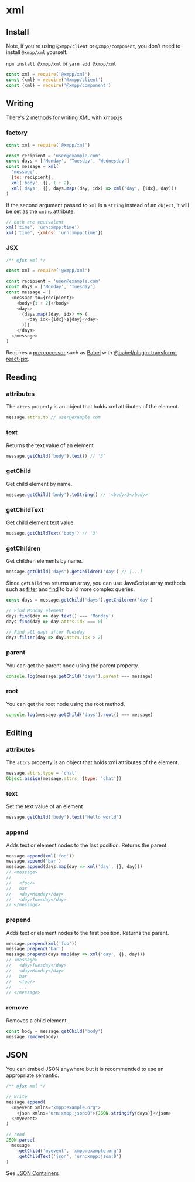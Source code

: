 # xml

## Install

Note, if you're using `@xmpp/client` or `@xmpp/component`, you don't need to install `@xmpp/xml` yourself.

`npm install @xmpp/xml` or `yarn add @xmpp/xml`

```js
const xml = require('@xmpp/xml')
const {xml} = require('@xmpp/client')
const {xml} = require('@xmpp/component')
```

## Writing

There's 2 methods for writing XML with xmpp.js

### factory

```js
const xml = require('@xmpp/xml')

const recipient = 'user@example.com'
const days = ['Monday', 'Tuesday', 'Wednesday']
const message = xml(
  'message',
  {to: recipient},
  xml('body', {}, 1 + 2),
  xml('days', {}, days.map((day, idx) => xml('day', {idx}, day)))
)
```

If the second argument passed to `xml` is a `string` instead of an `object`, it will be set as the `xmlns` attribute.

```js
// both are equivalent
xml('time', 'urn:xmpp:time')
xml('time', {xmlns: 'urn:xmpp:time'})
```

### JSX

```js
/** @jsx xml */

const xml = require('@xmpp/xml')

const recipient = 'user@example.com'
const days = ['Monday', 'Tuesday']
const message = (
  <message to={recipient}>
    <body>{1 + 2}</body>
    <days>
      {days.map((day, idx) => (
        <day idx={idx}>${day}</day>
      ))}
    </days>
  </message>
)
```

Requires a [preprocessor](https://www.npmjs.com/package/babel-plugin-transform-react-jsx) such as [Babel](http://babeljs.io/) with [@babel/plugin-transform-react-jsx](https://babeljs.io/docs/en/next/babel-plugin-transform-react-jsx.html).

## Reading

### attributes

The `attrs` property is an object that holds xml attributes of the element.

```js
message.attrs.to // user@example.com
```

### text

Returns the text value of an element

```js
message.getChild('body').text() // '3'
```

### getChild

Get child element by name.

```js
message.getChild('body').toString() // '<body>3</body>'
```

### getChildText

Get child element text value.

```js
message.getChildText('body') // '3'
```

### getChildren

Get children elements by name.

```js
message.getChild('days').getChildren('day') // [...]
```

Since `getChildren` returns an array, you can use JavaScript array methods such as [filter](https://developer.mozilla.org/en-US/docs/Web/JavaScript/Reference/Global_Objects/Array/filter) and [find](https://developer.mozilla.org/en-US/docs/Web/JavaScript/Reference/Global_Objects/Array/find) to build more complex queries.

```js
const days = message.getChild('days').getChildren('day')

// Find Monday element
days.find(day => day.text() === 'Monday')
days.find(day => day.attrs.idx === 0)

// Find all days after Tuesday
days.filter(day => day.attrs.idx > 2)
```

### parent

You can get the parent node using the parent property.

```js
console.log(message.getChild('days').parent === message)
```

### root

You can get the root node using the root method.

```js
console.log(message.getChild('days').root() === message)
```

## Editing

### attributes

The `attrs` property is an object that holds xml attributes of the element.

```js
message.attrs.type = 'chat'
Object.assign(message.attrs, {type: 'chat'})
```

### text

Set the text value of an element

```js
message.getChild('body').text('Hello world')
```

### append

Adds text or element nodes to the last position.
Returns the parent.

```js
message.append(xml('foo'))
message.append('bar')
message.append(days.map(day => xml('day', {}, day)))
// <message>
//   ...
//   <foo/>
//   bar
//   <day>Monday</day>
//   <day>Tuesday</day>
// </message>
```

### prepend

Adds text or element nodes to the first position.
Returns the parent.

```js
message.prepend(xml('foo'))
message.prepend('bar')
message.prepend(days.map(day => xml('day', {}, day)))
// <message>
//   <day>Tuesday</day>
//   <day>Monday</day>
//   bar
//   <foo/>
//   ...
// </message>
```

### remove

Removes a child element.

```js
const body = message.getChild('body')
message.remove(body)
```

## JSON

You can embed JSON anywhere but it is recommended to use an appropriate semantic.

```js
/** @jsx xml */

// write
message.append(
  <myevent xmlns="xmpp:example.org">
    <json xmlns="urn:xmpp:json:0">{JSON.stringify(days)}</json>
  </myevent>
)

// read
JSON.parse(
  message
    .getChild('myevent', 'xmpp:example.org')
    .getChildText('json', 'urn:xmpp:json:0')
)
```

See [JSON Containers](https://xmpp.org/extensions/xep-0335.html)
